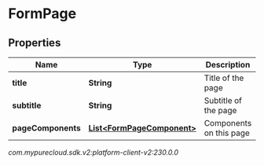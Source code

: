# FormPage


## Properties

| Name | Type | Description | Notes |
| ------------ | ------------- | ------------- | ------------- |
| **title** | **String** | Title of the page |  |
| **subtitle** | **String** | Subtitle of the page |  |
| **pageComponents** | [**List&lt;FormPageComponent&gt;**](FormPageComponent) | Components on this page |  |




_com.mypurecloud.sdk.v2:platform-client-v2:230.0.0_
